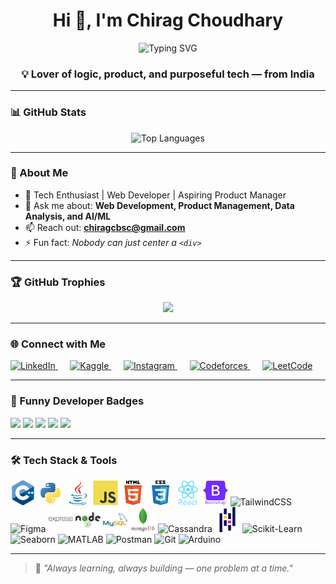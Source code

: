 <h1 align="center">Hi 👋, I'm Chirag Choudhary</h1>

<p align="center">
  <img src="https://readme-typing-svg.demolab.com?font=Fira+Code&size=22&duration=3000&pause=1000&color=F97316&center=true&vCenter=true&width=435&lines=Tech+Explorer+%F0%9F%9A%80;Full+Stack+Engineer+%F0%9F%9B%A0%EF%B8%8F;DSA+and+AI+Fanatic+%F0%9F%A7%91%E2%80%8D%F0%9F%92%BB;Building+products+with+purpose+%F0%9F%A7%A0" alt="Typing SVG" />
</p>

<h3 align="center">💡 Lover of logic, product, and purposeful tech — from India</h3>

---

### 📊 GitHub Stats
<p align="center">
  <img src="https://github-readme-stats.vercel.app/api/top-langs?username=chiraghooda&show_icons=true&locale=en&layout=compact" alt="Top Languages"/>
</p>

---

### 🧠 About Me
- 💼 Tech Enthusiast | Web Developer | Aspiring Product Manager  
- 💬 Ask me about: **Web Development, Product Management, Data Analysis, and AI/ML**
- 📫 Reach out: **chiragcbsc@gmail.com**
- ⚡ Fun fact: *Nobody can just center a `<div>`*

---

### 🏆 GitHub Trophies
<p align="center">
  <img src="https://github-profile-trophy.vercel.app/?username=chiraghooda&theme=flat&no-frame=true&margin-w=15&column=7" />
</p>

---

### 🌐 Connect with Me
<p align="left">
  <a href="https://linkedin.com/in/chirag-choudhary-64a420265" target="_blank">
    <img src="https://raw.githubusercontent.com/rahuldkjain/github-profile-readme-generator/master/src/images/icons/Social/linked-in-alt.svg" alt="LinkedIn" width="30" height="30"/>
  </a>&nbsp;&nbsp;&nbsp;&nbsp;
  <a href="https://kaggle.com/chiragchoudhary6" target="_blank">
    <img src="https://raw.githubusercontent.com/rahuldkjain/github-profile-readme-generator/master/src/images/icons/Social/kaggle.svg" alt="Kaggle" width="30" height="30"/>
  </a>&nbsp;&nbsp;&nbsp;&nbsp;
  <a href="https://instagram.com/time_remanant_" target="_blank">
    <img src="https://raw.githubusercontent.com/rahuldkjain/github-profile-readme-generator/master/src/images/icons/Social/instagram.svg" alt="Instagram" width="30" height="30"/>
  </a>&nbsp;&nbsp;&nbsp;&nbsp;
  <a href="https://codeforces.com/profile/chirag_choudhary" target="_blank">
    <img src="https://raw.githubusercontent.com/rahuldkjain/github-profile-readme-generator/master/src/images/icons/Social/codeforces.svg" alt="Codeforces" width="30" height="30"/>
  </a>&nbsp;&nbsp;&nbsp;&nbsp;
  <a href="https://www.leetcode.com/chirag_choudhary_" target="_blank">
    <img src="https://raw.githubusercontent.com/rahuldkjain/github-profile-readme-generator/master/src/images/icons/Social/leet-code.svg" alt="LeetCode" width="30" height="30"/>
  </a>
</p>

---

### 🤹 Funny Developer Badges
<p align="left">
  <img src="https://img.shields.io/badge/Coffee-%E2%98%95-brightgreen" />
  <img src="https://img.shields.io/badge/Debugging--Life-critical-orange" />
  <img src="https://img.shields.io/badge/Div%20Centering-Impossible-red" />
  <img src="https://img.shields.io/badge/StackOverflow-%23f48024.svg?&style=flat&logo=stackoverflow&logoColor=white" />
  <img src="https://komarev.com/ghpvc/?username=chiraghooda&label=Profile%20Views&color=0e75b6&style=flat" />
</p>

---

### 🛠️ Tech Stack & Tools

<p align="left">
  <!-- Languages -->
  <img src="https://raw.githubusercontent.com/devicons/devicon/master/icons/cplusplus/cplusplus-original.svg" alt="C++" width="40" height="40"/>
  <img src="https://raw.githubusercontent.com/devicons/devicon/master/icons/python/python-original.svg" alt="Python" width="40" height="40"/>
  <img src="https://raw.githubusercontent.com/devicons/devicon/master/icons/java/java-original.svg" alt="Java" width="40" height="40"/>
  <img src="https://raw.githubusercontent.com/devicons/devicon/master/icons/javascript/javascript-original.svg" alt="JavaScript" width="40" height="40"/>
  <img src="https://raw.githubusercontent.com/devicons/devicon/master/icons/html5/html5-original-wordmark.svg" alt="HTML" width="40" height="40"/>
  <img src="https://raw.githubusercontent.com/devicons/devicon/master/icons/css3/css3-original-wordmark.svg" alt="CSS" width="40" height="40"/>

  <!-- Frontend & UI -->
  <img src="https://raw.githubusercontent.com/devicons/devicon/master/icons/react/react-original-wordmark.svg" alt="React" width="40" height="40"/>
  <img src="https://raw.githubusercontent.com/devicons/devicon/master/icons/bootstrap/bootstrap-plain-wordmark.svg" alt="Bootstrap" width="40" height="40"/>
  <img src="https://www.vectorlogo.zone/logos/tailwindcss/tailwindcss-icon.svg" alt="TailwindCSS" width="40" height="40"/>
  <img src="https://www.vectorlogo.zone/logos/figma/figma-icon.svg" alt="Figma" width="40" height="40"/>

  <!-- Backend -->
  <img src="https://raw.githubusercontent.com/devicons/devicon/master/icons/express/express-original-wordmark.svg" alt="Express.js" width="40" height="40"/>
  <img src="https://raw.githubusercontent.com/devicons/devicon/master/icons/nodejs/nodejs-original-wordmark.svg" alt="Node.js" width="40" height="40"/>

  <!-- Databases -->
  <img src="https://raw.githubusercontent.com/devicons/devicon/master/icons/mysql/mysql-original-wordmark.svg" alt="MySQL" width="40" height="40"/>
  <img src="https://raw.githubusercontent.com/devicons/devicon/master/icons/mongodb/mongodb-original-wordmark.svg" alt="MongoDB" width="40" height="40"/>
  <img src="https://www.vectorlogo.zone/logos/apache_cassandra/apache_cassandra-icon.svg" alt="Cassandra" width="40" height="40"/>

  <!-- Data Science -->
  <img src="https://raw.githubusercontent.com/devicons/devicon/master/icons/pandas/pandas-original.svg" alt="Pandas" width="40" height="40"/>
  <img src="https://upload.wikimedia.org/wikipedia/commons/0/05/Scikit_learn_logo_small.svg" alt="Scikit-Learn" width="40" height="40"/>
  <img src="https://seaborn.pydata.org/_images/logo-mark-lightbg.svg" alt="Seaborn" width="40" height="40"/>
  <img src="https://upload.wikimedia.org/wikipedia/commons/2/21/Matlab_Logo.png" alt="MATLAB" width="40" height="40"/>

  <!-- Tools -->
  <img src="https://www.vectorlogo.zone/logos/getpostman/getpostman-icon.svg" alt="Postman" width="40" height="40"/>
  <img src="https://www.vectorlogo.zone/logos/git-scm/git-scm-icon.svg" alt="Git" width="40" height="40"/>
  <img src="https://cdn.worldvectorlogo.com/logos/arduino-1.svg" alt="Arduino" width="40" height="40"/>
</p>

---

> 💭 *"Always learning, always building — one problem at a time."*
